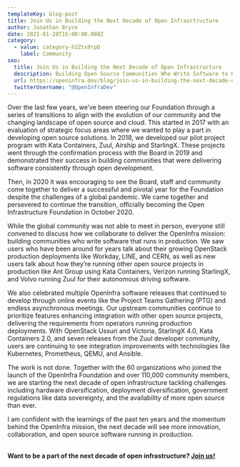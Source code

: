 ```yaml
---
templateKey: blog-post
title: Join Us in Building the Next Decade of Open Infrasrtructure
author: Jonathan Bryce
date: 2021-01-28T15:00:00.000Z
category:
  - value: category-h2Ztx9rpD
    label: Community
seo:
  title: Join Us in Building the Next Decade of Open Infrastructure
  description: Building Open Source Communities Who Write Software to Run in Production
  url: https://openinfra.dev/blog/join-us-in-building-the-next-decade-of-open-infrastructure
  twitterUsername: "@OpenInfraDev"
---
```

Over the last few years, we’ve been steering our Foundation through a series of transitions to align with the evolution of our community and the changing landscape of open source and cloud. This started in 2017 with an evaluation of strategic focus areas where we wanted to play a part in developing open source solutions. In 2018, we developed our pilot project program with Kata Containers, Zuul, Airship and StarlingX. These projects went through the confirmation process with the Board in 2019 and demonstrated their success in building communities that were delivering software consistently through open development.



Then, in 2020 it was encouraging to see the Board, staff and community come together to deliver a successful and pivotal year for the Foundation despite the challenges of a global pandemic. We came together and persevered to continue the transition, officially becoming the Open Infrastructure Foundation in October 2020. 



While the global community was not able to meet in person, everyone still convened to discuss how we collaborate to deliver the OpenInfra mission: building communities who write software that runs in production. We saw users who have been around for years talk about their growing OpenStack production deployments like Workday, LINE, and CERN, as well as new users talk about how they’re running other open source projects in production like Ant Group using Kata Containers, Verizon running StarlingX, and Volvo running Zuul for their autonomous driving software. 



We also celebrated multiple OpenInfra software releases that continued to develop through online events like the Project Teams Gathering (PTG) and endless asynchronous meetings. Our upstream communities continue to prioritize features enhancing integration with other open source projects, delivering the requirements from operators running production deployments. With OpenStack Ussuri and Victoria, StarlingX 4.0, Kata Containers 2.0, and seven releases from the Zuul developer community, users are continuing to see integration improvements with technologies like Kubernetes, Prometheus, QEMU, and Ansible. 



The work is not done. Together with the 60 organizations who joined the launch of the OpenInfra Foundation and over 110,000 community members, we are starting the next decade of open infrastructure tackling challenges including hardware diversification, deployment diversification, government regulations like data sovereignty, and the availability of more open source than ever. 



I am confident with the learnings of the past ten years and the momentum behind the OpenInfra mission, the next decade will see more innovation, collaboration, and open source software running in production. 

**\
Want to be a part of the next decade of open infrastructure? [Join us!](https://openinfra.dev/join/)**
